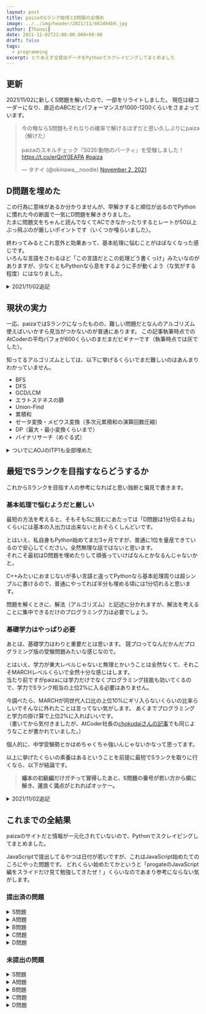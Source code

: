 ```yaml
---
layout: post
title: paizaのSランク取得とD問題の全埋め
image: ../../img/header/2021/11/462494b9.jpg
author: [Thanai]
date: 2021-11-02T22:00:00.000+09:00
draft: false
tags:
  - programming
excerpt: とりあえず全提出データをPythonでスクレイピングしてまとめました
---
```


## 更新

2021/11/02に新しくS問題を解いたので、一部をリライトしました。
現在は緑コーダーになり、直近のABCだとパフォーマンスが1000-1200くらいをさまよっています。

<blockquote class="twitter-tweet"><p lang="ja" dir="ltr">今の俺ならS問題もそれなりの確率で解けるはずだと思い久しぶりにpaiza（解けた）<br><br>paizaのスキルチェック『S035:動物のパーティ』を受験しました！ <a href="https://t.co/erQnY0EAPA">https://t.co/erQnY0EAPA</a> <a href="https://twitter.com/hashtag/paiza?src=hash&amp;ref_src=twsrc%5Etfw">#paiza</a></p>&mdash; タナイ (@okinawa__noodle) <a href="https://twitter.com/okinawa__noodle/status/1455492539805433856?ref_src=twsrc%5Etfw">November 2, 2021</a></blockquote> <script async src="https://platform.twitter.com/widgets.js" charset="utf-8"></script>

## D問題を埋めた

この行為に意味があるか分かりませんが、早解きすると順位が出るのでPythonに慣れた今の断面で一気にD問題を解ききりました。  
たまに問題文をちゃんと読んでなくてACできなかったりするとレートが50以上ぶっ飛ぶのが厳しいポイントです（いくつか喰らいました）。

終わってみるとこれ意外と効果あって、基本処理に悩むことがほぼなくなった感じです。  
いろんな言語をさわるほど「この言語だとこの処理どう書くっけ」みたいなのがありますが、少なくともPythonなら息をするように手が動くよう（な気がする程度）にはなりました。

<details><summary>2021/11/02追記</summary><div>

現在もコンテスト本番はPythonを使っていて、過去問を解く際に実行時間が厳しいとRustやC++を使うことがあります。逆に簡単な問題ではコンパクトに書けるRubyを使ったりもします。

</div></details>

## 現状の実力

一応、paizaではSランクになったものの、難しい問題だとなんのアルゴリズム使えばいいかすら見当がつかないのが普通にあります。
この記事執筆時点でのAtCoderの平均パフォが600くらいのまだまだビギナーです（執筆時点では灰でした）。

知ってるアルゴリズムとしては、以下に挙げるくらいでまだ難しいのはあんまりわかっていません。

- BFS
- DFS
- GCD/LCM
- エラトステネスの篩
- Union-Find
- 累積和
- ゼータ変換・メビウス変換（多次元累積和の演算回数圧縮）
- DP（最大・最小変換くらいまで）
- バイナリサーチ（めぐる式）

<details><summary>ついでにAOJのITP1も全部埋めた</summary><div>

こっちはPythonでなくてC++を練習しようと思って全部埋めました。

D問題埋めをして、基本問題のノックが思った以上に効果的で、ノック終わってから1週間くらいしたコンテストで[水パフォが出ました](https://dev.thanaism.com/2020/11/abc182/)。プログラミング、完全にスポーツとか楽器の類ですね。

というか個人的には、音ゲー得意な人は競プロとか好きそうな気がします。

</div></details>

## 最短でSランクを目指すならどうするか

これからSランクを目指す人の参考になればと思い独断と偏見で書きます。

### 基本処理で悩むようだと厳しい

最短の方法を考えると、そもそもSに挑むにあたっては「D問題は1分切るよね」くらいには基本の入出力は出来ないとおそらくしんどいです。

とはいえ、私自身もPython始めてまだ3ヶ月ですが、普通に1位を量産できているので安心してください。全然無理な話ではないと思います。  
それこそ最初はD問題を埋めたりして頑張っていけばなんとかなるんじゃないかと。

C++みたいにおまじないが多い言語と違ってPythonなら基本処理周りは超シンプルに書けるので、普通にやってれば半分も埋める頃には1分切れると思います。

問題を解くときに、解法（アルゴリズム）と記述に分かれますが、解法を考えることに集中できるだけのプログラミング力は必要でしょう。

### 基礎学力はやっぱり必要

あとは、基礎学力はわりと重要だとは思います。
競プロってなんだかんだプログラミング版の受験問題みたいな感じなので。

とはいえ、学力が東大レベルじゃないと無理とかいうことは全然なくて、それこそMARCHレベルくらいで全然十分な感じはします。  
当たり前ですがpaizaには学力だけでなくプログラミング技能も効いてくるので、学力でSランク相当の上位2%に入る必要はありません。

今調べたら、MARCHが同世代人口比の上位10%にギリ入らないくらいの比率らしいでそんなに外れたことは言ってない気がします。
あくまでプログラミングと学力の掛け算で上位2%に入ればいいです。  
（書いてから気付きましたが、AtCoder社長の[chokudaiさんの記事](http://chokudai.hatenablog.com/entry/2019/02/11/155904)でも同じようなことが書かれていました。）

個人的に、中学受験勢とかはめちゃくちゃ強いんじゃないかなって思ってます。

以上に挙げたくらいの素養はあるということを前提に最短でSランクを取りに行くなら、以下が結論です。

> **蟻本の初級編だけガチって習得したあと、S問題の番号が若い方から順に解き、運良く満点がとれればオッケー。**

<details><summary>2021/11/02追記</summary><div>

今だと[競プロ典型90問](https://atcoder.jp/contests/typical90)の★4か★5くらいまでを埋めたほうが手っ取り早いかもです。

</div></details>

## これまでの全結果

paizaのサイトだと情報が一元化されていないので、Pythonでスクレイピングしてまとめました。

JavaScriptで提出してるやつは日付が若いですが、これはJavaScript始めたてのころにやった問題です。
どれくらい始めたてかというと「progateのJavaScript編をスライドだけ見て勉強してきたぜ！」くらいなのであまり参考にならない気がします。

### 提出済の問題

<details><summary>S問題</summary><div>

| 問題 | タイトル             | 順位 | 提出日     | 言語    | 回答時間 | ランク | 点数 |
| ---- | -------------------- | ---- | ---------- | ------- | -------- | ------ | ---- |
| S035 | 動物のパーティ       | 5    | 2021/11/02 | C++     | 60′6″    | S      | 100  |
| S032 | 回覧板の回す先       | 46   | 2020/09/16 | Python3 | 36′43″   | B      | 30   |
| S028 | ネックレスの等分     | 47   | 2020/09/15 | Python3 | 110′57″  | B      | 30   |
| S023 | 村人の友好関係       | 13   | 2020/09/04 | Python3 | 38′38″   | A      | 80   |
| S024 | 海面の調整           | 40   | 2020/10/22 | Python3 | 65′36″   | B      | 50   |
| S013 | 理想のタイムトラベル | 17   | 2020/09/04 | Python3 | 161′38″  | A      | 92   |
| S011 | 追いかけっこ         | 41   | 2020/11/01 | Python3 | 96′0″    | B      | 30   |
| S009 | 辞書順最小           | 19   | 2020/10/23 | Python3 | 31′31″   | B      | 70   |
| S002 | 最短距離を測る       | 12   | 2020/10/22 | Python3 | 34′2″    | S      | 100  |

</div></details>

<details><summary>A問題</summary><div>

| 問題 | タイトル             | 順位 | 提出日     | 言語       | 回答時間 | ランク | 点数 |
| ---- | -------------------- | ---- | ---------- | ---------- | -------- | ------ | ---- |
| A035 | 試験の作成           | 44   | 2020/06/16 | JavaScript | 30′35″   | C      | 30   |
| A028 | 武器の強化           | 32   | 2020/06/15 | JavaScript | 57′44″   | B      | 50   |
| A023 | 週休2日制            | 22   | 2020/05/08 | JavaScript | 27′12″   | B      | 80   |
| A018 | 美術館のセキュリティ | 14   | 2020/06/16 | JavaScript | 85′4″    | B      | 72   |
| A015 | 敷き詰めパズル       | -    | 2020/06/16 | JavaScript | 46′7″    | E      | 0    |
| A005 | パイザボウルゲーム   | 4    | 2020/09/04 | Python3    | 32′55″   | A      | 100  |

</div></details>

<details><summary>B問題</summary><div>

| 問題 | タイトル               | 順位 | 提出日     | 言語       | 回答時間 | ランク | 点数 |
| ---- | ---------------------- | ---- | ---------- | ---------- | -------- | ------ | ---- |
| B085 | 宝探しの手順           | 45   | 2020/11/25 | Python3    | 17′22″   | D      | 20   |
| B084 | オススメのお店         | 15   | 2020/10/23 | Python3    | 12′12″   | B      | 90   |
| B078 | 動画視聴スケジュール   | -    | 2020/05/11 | JavaScript | 53′7″    | E      | 0    |
| B074 | コメントの順序         | 8    | 2020/10/22 | Python3    | 31′34″   | B      | 100  |
| B073 | イルミネーションの調査 | 4    | 2021/11/02 | Python3    | 15′37″   | B      | 100  |
| B055 | タクシー料金           | 16   | 2020/05/07 | JavaScript | 23′25″   | B      | 100  |
| B043 | ねずみ小僧             | 1    | 2020/10/22 | Python3    | 13′42″   | B      | 100  |
| B041 | 繰り返し模様           | 15   | 2020/10/22 | Python3    | 31′47″   | B      | 100  |
| B016 | ここはどこ？           | 19   | 2020/05/11 | JavaScript | 35′30″   | B      | 100  |

</div></details>

<details><summary>C問題</summary><div>

| 問題 | タイトル               | 順位 | 提出日     | 言語       | 回答時間 | ランク | 点数 |
| ---- | ---------------------- | ---- | ---------- | ---------- | -------- | ------ | ---- |
| C085 | 壊れかけのキーボード   | 2    | 2020/10/28 | Python3    | 3′4″     | C      | 100  |
| C084 | 枠で囲む               | 1    | 2020/10/25 | Python3    | 1′12″    | C      | 100  |
| C080 | ボタンを押すゲーム     | 12   | 2020/06/24 | JavaScript | 13′15″   | C      | 100  |
| C078 | 株の売買               | 1    | 2020/10/28 | Python3    | 4′26″    | C      | 100  |
| C077 | レポートの評価         | 3    | 2020/10/28 | Python3    | 7′36″    | C      | 100  |
| C075 | ポイント払い           | 8    | 2020/06/16 | JavaScript | 9′48″    | C      | 100  |
| C074 | 文章サイズ変更         | 2    | 2020/10/28 | Python3    | 4′24″    | C      | 100  |
| C073 | うさぎとかめ           | 49   | 2020/06/17 | JavaScript | 19′36″   | D      | 10   |
| C070 | 簡易カードゲーム       | 2    | 2020/10/28 | Python3    | 6′30″    | C      | 100  |
| C067 | 数字の調査             | 1    | 2020/10/28 | Python3    | 2′23″    | C      | 100  |
| C061 | 繰り上がりのない足し算 | 6    | 2020/11/05 | Python3    | 16′3″    | C      | 100  |
| C062 | 回転寿司のメロン       | 2    | 2020/10/28 | Python3    | 3′46″    | C      | 100  |
| C056 | テストの採点           | 1    | 2020/10/28 | Python3    | 2′31″    | C      | 100  |
| C055 | ログのフィルター       | 1    | 2020/10/28 | Python3    | 2′13″    | C      | 100  |
| C051 | カード並べ             | 4    | 2020/10/28 | Python3    | 4′5″     | C      | 100  |
| C049 | エレベーター           | 1    | 2020/10/28 | Python3    | 2′3″     | C      | 100  |
| C043 | 使用回数の調査         | 24   | 2020/06/16 | JavaScript | 28′0″    | C      | 72   |
| C039 | 古代の数式             | 19   | 2020/06/17 | JavaScript | 7′4″     | C      | 100  |
| C035 | 試験の合格判定         | 1    | 2020/10/28 | Python3    | 4′22″    | C      | 100  |
| C034 | 先生の宿題             | 2    | 2020/10/28 | Python3    | 7′17″    | C      | 100  |
| C030 | 白にするか黒にするか   | 3    | 2021/01/24 | Python3    | 5′22″    | C      | 100  |
| C024 | ミニ・コンピュータ     | 2    | 2020/10/28 | Python3    | 5′19″    | C      | 100  |
| C019 | 完全数とほぼ完全数     | 5    | 2020/10/28 | Python3    | 5′35″    | C      | 100  |
| C016 | Leet文字列             | 30   | 2020/05/07 | JavaScript | 19′26″   | C      | 100  |
| C005 | アドレス調査           | 2    | 2020/10/28 | Python3    | 5′11″    | C      | 100  |

</div></details>

<details><summary>D問題</summary><div>

| 問題 | タイトル                 | 順位 | 提出日     | 言語       | 回答時間 | ランク | 点数 |
| ---- | ------------------------ | ---- | ---------- | ---------- | -------- | ------ | ---- |
| D007 | N倍の文字列              | 1    | 2020/10/24 | Python3    | 0′24″    | D      | 100  |
| D187 | 曲名の表記               | 7    | 2021/07/28 | Python3    | 0′40″    | D      | 100  |
| D174 | 栄養の摂取               | 22   | 2021/01/24 | Python3    | 1′4″     | D      | 100  |
| D168 | 日付の表記               | 7    | 2020/10/29 | Python3    | 1′13″    | D      | 100  |
| D166 | 何日後になるか           | 2    | 2020/10/22 | Python3    | 0′23″    | D      | 100  |
| D167 | 買い物袋                 | 6    | 2020/10/22 | Python3    | 1′6″     | D      | 100  |
| D165 | 安全な数字               | 3    | 2020/10/24 | Python3    | 1′43″    | D      | 100  |
| D164 | 区切りの良い日           | 5    | 2020/10/24 | Python3    | 2′24″    | D      | 100  |
| D163 | 縦にする                 | 1    | 2020/10/22 | Python3    | 0′20″    | D      | 100  |
| D160 | N合目の高さ              | 2    | 2020/10/22 | Python3    | 0′42″    | D      | 100  |
| D162 | お米の重さ               | 2    | 2020/10/22 | Python3    | 0′24″    | D      | 100  |
| D161 | 貯水タンク               | 3    | 2020/10/22 | Python3    | 1′24″    | D      | 100  |
| D159 | 短冊の大きさ             | 1    | 2020/10/24 | Python3    | 1′5″     | D      | 100  |
| D157 | 信号の組み合わせ         | 13   | 2020/06/15 | JavaScript | 1′40″    | D      | 100  |
| D158 | 湿度の確認               | 38   | 2020/06/16 | JavaScript | 3′28″    | D      | 100  |
| D156 | 密度の計算               | 1    | 2020/10/22 | Python3    | 0′34″    | D      | 100  |
| D155 | 入館料の計算             | 3    | 2020/10/24 | Python3    | 1′26″    | D      | 100  |
| D154 | 画面の構成               | 1    | 2020/10/22 | Python3    | 1′0″     | D      | 100  |
| D153 | 食材選び                 | 18   | 2020/06/17 | JavaScript | 6′0″     | D      | 100  |
| D152 | 部分点                   | 48   | 2020/04/05 | C++        | 35′56″   | D      | 81   |
| D151 | お菓子のプレゼント       | 3    | 2020/10/22 | Python3    | 1′21″    | D      | 100  |
| D150 | 達成の確認               | 5    | 2020/10/22 | Python3    | 1′8″     | D      | 100  |
| D149 | 文字のだるま落とし       | 1    | 2020/10/24 | Python3    | 1′10″    | D      | 100  |
| D148 | ある試験の境目           | 2    | 2020/10/22 | Python3    | 1′8″     | D      | 100  |
| D147 | 桶の水量                 | 2    | 2020/10/24 | Python3    | 0′54″    | D      | 100  |
| D146 | 単語の省略               | 1    | 2020/10/22 | Python3    | 0′56″    | D      | 100  |
| D145 | ゲームのスタミナ         | 3    | 2020/10/22 | Python3    | 0′43″    | D      | 100  |
| D144 | 5桁の数字                | 2    | 2020/10/22 | Python3    | 0′53″    | D      | 100  |
| D143 | 制動距離の計算           | -    | 2020/06/17 | JavaScript | 1′47″    | E      | 0    |
| D142 | イルミネーションの数     | 3    | 2020/06/17 | JavaScript | 2′46″    | D      | 100  |
| D139 | 少ない方の勝ち           | 18   | 2020/06/17 | JavaScript | 5′36″    | D      | 100  |
| D140 | N番目の単語              | 8    | 2020/10/22 | Python3    | 1′19″    | D      | 100  |
| D141 | 縦書きと横書き           | 7    | 2020/10/24 | Python3    | 1′20″    | D      | 100  |
| D138 | おうむ返し               | 4    | 2020/10/22 | Python3    | 1′37″    | D      | 100  |
| D137 | 契約の交渉               | 1    | 2020/10/22 | Python3    | 0′36″    | D      | 100  |
| D134 | タイトルの長さ           | 2    | 2020/10/22 | Python3    | 1′31″    | D      | 100  |
| D133 | 株の利益                 | 4    | 2020/06/17 | JavaScript | 1′51″    | D      | 100  |
| D136 | 空港の呼称               | 4    | 2020/06/28 | JavaScript | 0′41″    | D      | 100  |
| D135 | 多角形の調査             | 1    | 2020/10/22 | Python3    | 0′49″    | D      | 100  |
| D132 | N回ゲーム                | 6    | 2020/10/22 | Python3    | 0′59″    | D      | 100  |
| D131 | 脱出ゲーム               | 1    | 2020/10/22 | Python3    | 1′23″    | D      | 100  |
| D129 | 税率の変更               | 2    | 2020/10/22 | Python3    | 1′21″    | D      | 100  |
| D128 | 略語の生成               | 12   | 2020/10/22 | Python3    | 2′48″    | D      | 100  |
| D127 | 座席番号のくじ           | 1    | 2020/10/22 | Python3    | 1′3″     | D      | 100  |
| D126 | 点数の計算               | 29   | 2020/06/28 | JavaScript | 2′2″     | D      | 100  |
| D125 | 万歩計                   | 2    | 2020/10/24 | Python3    | 1′4″     | D      | 100  |
| D124 | あと何日                 | 3    | 2020/10/24 | Python3    | 0′45″    | D      | 100  |
| D123 | 自動でチャージ           | 13   | 2020/06/27 | JavaScript | 1′49″    | D      | 100  |
| D121 | AからRへ                 | 1    | 2020/10/22 | Python3    | 0′47″    | D      | 100  |
| D122 | 足して0になる数          | 1    | 2020/10/24 | Python3    | 0′33″    | D      | 100  |
| D120 | 鉛筆の数                 | 5    | 2020/10/22 | Python3    | 0′34″    | D      | 100  |
| D119 | 円周率の日               | 2    | 2020/10/24 | Python3    | 0′55″    | D      | 100  |
| D118 | こよみの変換             | 10   | 2020/10/22 | Python3    | 2′46″    | D      | 100  |
| D117 | すごろくのサイコロ       | 3    | 2020/10/22 | Python3    | 1′2″     | D      | 100  |
| D115 | おかしの二等分           | 3    | 2020/10/22 | Python3    | 0′51″    | D      | 100  |
| D116 | サービス料金             | 2    | 2020/10/24 | Python3    | 0′43″    | D      | 100  |
| D114 | 税込の価格               | 1    | 2020/10/24 | Python3    | 1′2″     | D      | 100  |
| D112 | 工場の生産力             | 4    | 2020/06/17 | JavaScript | 0′46″    | D      | 100  |
| D113 | 初日の出                 | 4    | 2020/10/24 | Python3    | 2′37″    | D      | 100  |
| D111 | 文字を切り詰める         | 3    | 2020/06/19 | JavaScript | 1′23″    | D      | 100  |
| D110 | 3つの数字                | 2    | 2020/10/22 | Python3    | 0′33″    | D      | 100  |
| D109 | ゾロ目の日付             | 5    | 2020/06/17 | JavaScript | 5′1″     | D      | 100  |
| D108 | 薬の効き目               | 2    | 2020/10/22 | Python3    | 0′59″    | D      | 100  |
| D107 | 文字列を囲う             | 22   | 2020/06/27 | JavaScript | 1′33″    | D      | 100  |
| D106 | 割った余り               | 7    | 2020/10/22 | Python3    | 0′47″    | D      | 100  |
| D105 | 長さの一致               | 17   | 2020/10/22 | Python3    | 1′51″    | D      | 100  |
| D104 | 送料の計算               | 2    | 2020/10/22 | Python3    | 1′3″     | D      | 100  |
| D103 | 逆さ読み                 | 2    | 2020/10/22 | Python3    | 0′32″    | D      | 100  |
| D102 | 運賃の計算               | 1    | 2020/06/17 | JavaScript | 0′33″    | D      | 100  |
| D101 | 偶数派と奇数派           | 17   | 2020/06/17 | JavaScript | 4′48″    | D      | 100  |
| D100 | 区切り文字の統一         | 1    | 2020/10/24 | Python3    | 1′17″    | D      | 100  |
| D099 | 短冊づくり               | 1    | 2020/10/22 | Python3    | 0′33″    | D      | 100  |
| D098 | ボーナスの計算           | 11   | 2020/06/17 | JavaScript | 1′9″     | D      | 100  |
| D097 | 梅雨入りの予想           | 1    | 2020/10/22 | Python3    | 1′21″    | D      | 100  |
| D096 | 含んではいけない文字     | 3    | 2020/10/24 | Python3    | 1′16″    | D      | 100  |
| D095 | ジュースの分配           | 15   | 2020/06/17 | JavaScript | 1′56″    | D      | 100  |
| D093 | 切りの良い番号           | 4    | 2020/10/24 | Python3    | 1′55″    | D      | 100  |
| D092 | 花見の準備               | 19   | 2020/06/17 | JavaScript | 8′49″    | D      | 100  |
| D094 | 犬派か猫派か             | 1    | 2020/10/24 | Python3    | 1′13″    | D      | 100  |
| D091 | 花粉の予報               | 1    | 2020/10/22 | Python3    | 1′32″    | D      | 100  |
| D090 | 下一桁はいくつ           | 1    | 2020/10/24 | Python3    | 0′57″    | D      | 100  |
| D089 | 数字の取得               | 14   | 2020/10/22 | Python3    | 4′36″    | D      | 100  |
| D088 | 温度差の計算             | 9    | 2020/06/28 | JavaScript | 1′16″    | D      | 100  |
| D087 | 文字をくっつける         | 1    | 2020/10/22 | Python3    | 0′40″    | D      | 100  |
| D086 | 門松の作成               | 6    | 2020/06/17 | JavaScript | 1′23″    | D      | 100  |
| D084 | 英語で何月？             | 17   | 2020/06/17 | JavaScript | 5′34″    | D      | 100  |
| D083 | ブラックジャック         | 1    | 2020/10/22 | Python3    | 0′59″    | D      | 100  |
| D082 | 2つの単語                | 5    | 2020/10/24 | Python3    | 1′45″    | D      | 100  |
| D081 | 家族で分ける             | 5    | 2020/06/17 | JavaScript | 1′37″    | D      | 100  |
| D080 | 忘年会の予算             | 3    | 2020/06/24 | JavaScript | 1′7″     | D      | 100  |
| D079 | 同じ文字                 | 2    | 2020/10/24 | Python3    | 1′2″     | D      | 100  |
| D078 | 入学試験                 | 6    | 2020/10/22 | Python3    | 2′17″    | D      | 100  |
| D077 | 計算機の表示             | 15   | 2020/06/28 | JavaScript | 2′16″    | D      | 100  |
| D076 | 禁止ワード               | 22   | 2020/06/17 | JavaScript | 3′45″    | D      | 100  |
| D075 | 足りないカード           | 3    | 2020/10/22 | Python3    | 1′25″    | D      | 100  |
| D074 | 時間の表記               | 41   | 2020/10/22 | Python3    | 0′24″    | D      | 70   |
| D073 | 文字の反転               | 1    | 2020/10/22 | Python3    | 0′20″    | D      | 100  |
| D072 | データのバックアップ     | 1    | 2020/10/24 | Python3    | 0′57″    | D      | 100  |
| D071 | 洗濯物と砂ぼこり         | 14   | 2020/06/17 | JavaScript | 5′21″    | D      | 100  |
| D070 | 残りのページ             | 7    | 2020/06/17 | JavaScript | 1′0″     | D      | 100  |
| D069 | 割り切れない平均点       | 5    | 2020/10/22 | Python3    | 3′4″     | D      | 100  |
| D068 | 雨と晴れの記録           | 1    | 2020/10/22 | Python3    | 1′3″     | D      | 100  |
| D067 | スイッチのオンオフ       | 4    | 2020/06/17 | JavaScript | 1′21″    | D      | 100  |
| D066 | スタミナの計算           | 46   | 2020/10/24 | Python3    | 1′29″    | D      | 60   |
| D065 | エラーコードの分類       | 2    | 2020/10/22 | Python3    | 1′39″    | D      | 100  |
| D064 | 嘘つきの日               | 2    | 2020/10/24 | Python3    | 0′45″    | D      | 100  |
| D062 | ひな祭り                 | 2    | 2020/10/24 | Python3    | 2′4″     | D      | 100  |
| D061 | 3倍返し？                | 3    | 2020/10/24 | Python3    | 0′50″    | D      | 100  |
| D060 | AボタンとBボタン         | 6    | 2020/06/17 | JavaScript | 1′9″     | D      | 100  |
| D059 | トランプ占い             | 1    | 2020/10/22 | Python3    | 1′13″    | D      | 100  |
| D058 | 初詣で                   | 3    | 2020/10/22 | Python3    | 1′28″    | D      | 100  |
| D057 | プレゼント選び           | 10   | 2020/10/22 | Python3    | 1′56″    | D      | 100  |
| D056 | かまくらづくり           | 2    | 2020/06/28 | JavaScript | 0′58″    | D      | 100  |
| D055 | ワインのキャッチコピー   | 3    | 2020/06/17 | JavaScript | 0′51″    | D      | 100  |
| D054 | 11/11                    | 1    | 2020/10/22 | Python3    | 1′6″     | D      | 100  |
| D053 | トリック・オア・トリート | 3    | 2020/10/24 | Python3    | 1′24″    | D      | 100  |
| D052 | ピラミッドの作り方       | 8    | 2020/06/28 | JavaScript | 1′49″    | D      | 100  |
| D051 | 衣替え                   | 1    | 2020/10/24 | Python3    | 1′0″     | D      | 100  |
| D050 | お月見だんご             | 6    | 2020/10/22 | Python3    | 2′12″    | D      | 100  |
| D049 | ◯◯の秋                   | 3    | 2020/10/22 | Python3    | 0′52″    | D      | 100  |
| D048 | 台風の間隔               | 6    | 2020/06/28 | JavaScript | 2′3″     | D      | 100  |
| D047 | メダリストの表示         | 2    | 2020/06/28 | JavaScript | 1′12″    | D      | 100  |
| D046 | 不思議なタマゴ           | 2    | 2020/10/24 | Python3    | 0′35″    | D      | 100  |
| D045 | 通知票                   | 2    | 2020/10/22 | Python3    | 1′26″    | D      | 100  |
| D044 | はじめまして             | 2    | 2020/10/24 | Python3    | 1′22″    | D      | 100  |
| D043 | 天気の表示               | 4    | 2020/10/22 | Python3    | 1′43″    | D      | 100  |
| D042 | 行列                     | 4    | 2020/06/27 | JavaScript | 2′19″    | D      | 100  |
| D039 | 正三角形かどうか         | 17   | 2020/10/22 | Python3    | 2′15″    | D      | 100  |
| D040 | 連休の天気               | 4    | 2020/10/24 | Python3    | 1′18″    | D      | 100  |
| D038 | 試合の回数               | 12   | 2020/06/17 | JavaScript | 1′15″    | D      | 100  |
| D041 | 本棚選び                 | 12   | 2020/06/28 | JavaScript | 2′44″    | D      | 100  |
| D037 | 花粉症でつらい           | 9    | 2020/10/22 | Python3    | 2′21″    | D      | 100  |
| D036 | アットマーク             | 2    | 2020/10/22 | Python3    | 0′44″    | D      | 100  |
| D035 | 日付のデータ             | 1    | 2020/10/22 | Python3    | 0′55″    | D      | 100  |
| D034 | どれにしようかな         | 1    | 2020/10/24 | Python3    | 0′59″    | D      | 100  |
| D033 | 頭文字                   | 3    | 2020/06/17 | JavaScript | 1′25″    | D      | 100  |
| D032 | 充電時間                 | 3    | 2020/10/22 | Python3    | 0′34″    | D      | 100  |
| D031 | 分から秒へ               | 2    | 2020/06/17 | JavaScript | 0′21″    | D      | 100  |
| D029 | サイコロの裏面           | 4    | 2020/06/17 | JavaScript | 0′35″    | D      | 100  |
| D028 | 数字の桁数               | 2    | 2020/06/17 | JavaScript | 0′26″    | D      | 100  |
| D027 | nまでの和                | 6    | 2020/06/28 | JavaScript | 1′49″    | D      | 100  |
| D026 | 一週間の予定             | 7    | 2020/10/22 | Python3    | 2′0″     | D      | 100  |
| D025 | 数字の出力               | 7    | 2020/10/22 | Python3    | 2′16″    | D      | 100  |
| D024 | 三角形の内角の和         | 8    | 2020/06/17 | JavaScript | 1′11″    | D      | 100  |
| D022 | 表面積の計算             | 1    | 2020/10/22 | Python3    | 0′30″    | D      | 100  |
| D023 | Aの個数                  | 1    | 2020/10/22 | Python3    | 0′33″    | D      | 100  |
| D021 | 文字列の一致             | 10   | 2020/10/22 | Python3    | 1′9″     | D      | 100  |
| D019 | 文字列からN番目          | 1    | 2020/10/22 | Python3    | 0′44″    | D      | 100  |
| D017 | 最大と最小               | 1    | 2020/10/22 | Python3    | 1′2″     | D      | 100  |
| D016 | N文字目まで出力          | 8    | 2020/06/25 | JavaScript | 0′52″    | D      | 100  |
| D015 | カウントダウン           | 1    | 2020/10/22 | Python3    | 0′43″    | D      | 100  |
| D014 | 小文字を大文字に         | 7    | 2020/06/28 | JavaScript | 0′59″    | D      | 100  |
| D013 | 割り算                   | 1    | 2020/10/22 | Python3    | 0′43″    | D      | 100  |
| D012 | 絶対値を求めよ           | 5    | 2020/06/17 | JavaScript | 0′34″    | D      | 100  |
| D011 | アルファベットで何番目   | 4    | 2020/10/22 | Python3    | 2′5″     | D      | 100  |
| D010 | Eメールアドレス          | 8    | 2020/06/28 | JavaScript | 1′7″     | D      | 100  |
| D009 | 西暦の計算               | 16   | 2020/06/28 | JavaScript | 1′15″    | D      | 100  |
| D008 | 奇数か偶数か             | 31   | 2020/06/26 | JavaScript | 3′25″    | D      | 100  |
| D006 | 単位の計算               | 2    | 2020/10/24 | Python3    | 1′50″    | D      | 100  |
| D005 | 等差数列                 | 13   | 2020/06/17 | JavaScript | 4′35″    | D      | 100  |
| D004 | 文字列の結合             | 5    | 2020/06/17 | JavaScript | 2′59″    | D      | 100  |
| D003 | 掛け算のリスト           | 3    | 2020/06/17 | JavaScript | 2′16″    | D      | 100  |
| D002 | 数の比較                 | 6    | 2020/06/17 | JavaScript | 1′56″    | D      | 100  |

</div></details>

### 未提出の問題

<details><summary>S問題</summary><div>

| 問題 | タイトル             |
| ---- | -------------------- |
| S007 | データヒストグラム   |
| S006 | ビリヤードの球突き   |
| S039 | ボスの部屋           |
| S020 | 商品の運搬           |
| S019 | テレポート           |
| S031 | ボトルネックの調整   |
| S017 | シートの重ね合わせ   |
| S004 | 積まれた文字         |
| S033 | 逃さない             |
| S003 | 嘘つき探し           |
| S040 | 建造物の調査         |
| S030 | 山はいくつある       |
| S015 | ABC文字列            |
| S038 | お菓子の山分け       |
| S008 | サイコロで迷路       |
| S026 | ジャングルに潜むもの |
| S016 | 水たまり             |
| S014 | 直方体のマージ       |
| S034 | 数列の圧縮           |
| S029 | 住みよい国           |
| S036 | カップ麺屋さん       |
| S025 | 乱数の課題           |
| S012 | ハイライト機能       |
| S037 | カードバトル         |
| S027 | 狭い道の案内         |
| S022 | センサーをかいくぐれ |
| S018 | 天気の予報           |

</div></details>

<details><summary>A問題</summary><div>

| 問題 | タイトル                     |
| ---- | ---------------------------- |
| A055 | 脱出ゲーム                   |
| A052 | 階段登り                     |
| A051 | 板たおし                     |
| A034 | お菓子の詰め合わせ           |
| A021 | 海岸線                       |
| A057 | 最長スワイプ                 |
| A050 | 3人リバーシ                  |
| A053 | RGBの個数                    |
| A033 | 読書の課題                   |
| A006 | 平面上の移動シミュレーション |
| A046 | アリの巣                     |
| A029 | 詰み防止チェック             |
| A024 | アイテムの分け前             |
| A016 | 踏切の時刻表                 |
| A007 | ともだちをたどる             |
| A008 | パレードを制覇せよ           |
| A054 | 仕事の割り当て               |
| A010 | クリスマスイルミネーション   |
| A036 | 砂漠の旅                     |
| A037 | 強さ比べ                     |
| A030 | 上司と部下                   |
| A014 | 二角取り                     |
| A027 | paiza諸島の侵食              |
| A040 | 旗あげゲーム                 |
| A045 | 大きな家                     |
| A020 | 文字をなぞれ                 |
| A011 | うなぎを蒲焼きにしたくない   |
| A042 | サイクリングのコース         |
| A019 | いかさまシャッフル           |
| A032 | Paiza電鉄                    |
| A038 | 観光地巡り                   |
| A022 | 正方形の足し引き算           |
| A012 | 最適な練習                   |
| A025 | 動物の体調管理               |
| A041 | 書類の山                     |

</div></details>

<details><summary>B問題</summary><div>

| 問題 | タイトル                           |
| ---- | ---------------------------------- |
| B099 | 台風の接近                         |
| B095 | カラオケ大会                       |
| B098 | バズの検出                         |
| B068 | チョコの分割                       |
| B096 | 爆弾の大爆発                       |
| B091 | 山頂を探せ                         |
| B081 | 花壇のロープ                       |
| B034 | ロボットの歩行実験                 |
| B040 | たのしい暗号解読                   |
| B019 | グレースケール画像の縮小           |
| B017 | 手役の強さ                         |
| B079 | 相性チェック                       |
| B051 | 汚れてしまった魔方陣               |
| B020 | ネットサーフィン                   |
| B076 | パン屋さん                         |
| B011 | 名刺バインダー管理                 |
| B013 | 最遅出社時刻                       |
| B092 | セーブポイント                     |
| B087 | 隠された数                         |
| B033 | テーブルジェネレーター             |
| B065 | 小さなライフゲーム                 |
| B024 | 格子を円で切り取る                 |
| B054 | 不思議な足し算                     |
| B053 | 表の自動生成                       |
| B025 | うさぎジャンプ                     |
| B014 | 3Dプリンタ                         |
| B044 | 爆弾ゲーム                         |
| B038 | つるかめ算                         |
| B015 | 7セグメントディスプレイ            |
| B048 | 理想のビンゴ                       |
| B089 | 秘密の言葉                         |
| B096 | ビンゴゲーム                       |
| B090 | 選挙の議席                         |
| B052 | 積もる粒子                         |
| B006 | ダーツゲーム                       |
| B037 | 幸運な1年                          |
| B093 | SNSの検索機能                      |
| B009 | カンファレンスのタイムテーブル作成 |
| B028 | チャット記録                       |
| B061 | 福袋詰め                           |
| B072 | 反転スイッチ                       |
| B030 | 氷のダンジョン                     |
| B062 | 部屋掃除ロボット                   |
| B050 | 有効なチケット                     |
| B067 | タスクの管理                       |
| B031 | コインのウラとオモテ               |
| B077 | チケットの売り場                   |
| B097 | カウンター席                       |
| B010 | サッカーのオフサイド判定           |
| B036 | 大統領選挙                         |
| B060 | サイコロころがし                   |
| B082 | 休暇の取り方                       |
| B047 | ホームポジション                   |
| B064 | うずを探せ                         |
| B088 | ロボットのデバッグ                 |
| B070 | 駒の到達範囲                       |
| B069 | 蟻の餌探し                         |
| B086 | 公平な分割                         |
| B057 | 回転寿司                           |
| B059 | 占領区域                           |
| B004 | ログファイルの抽出                 |
| B075 | 商品の表示                         |
| B042 | 横入りするネコ                     |
| B046 | 街の距離                           |
| B029 | 地価の予想                         |
| B045 | 計算ドリル                         |
| B032 | デジタル計算機                     |
| B035 | ジョギングランキング               |
| B063 | 支払う枚数とお釣りの枚数           |
| B056 | リズムゲームの分析                 |
| B026 | 自動販売機                         |
| B071 | ダンベルトレーニング               |
| B083 | 宝の地図                           |
| B080 | みんなでスゴロク                   |
| B039 | 雨上がりの道                       |
| B066 | 色のパズル                         |
| B023 | マッチ棒パズル                     |

</div></details>

<details><summary>C問題</summary><div>

| 問題 | タイトル                     |
| ---- | ---------------------------- |
| C097 | プレゼント応募企画の実施     |
| C099 | 折り紙の貼り合わせ           |
| C020 | 残り物の量                   |
| C086 | ハンドルネームの生成         |
| C017 | ハイアンドロー・カードゲーム |
| C098 | 多重パス回し                 |
| C090 | 黒電話                       |
| C021 | 暴風域にいますか？           |
| C023 | クジの当選番号               |
| C014 | ボールが入る箱               |
| C089 | ストラックアウト             |
| C072 | モンスターの進化             |
| C022 | ローソク足                   |
| C015 | ポイントカードの計算         |
| C095 | 合言葉                       |
| C013 | 嫌いな数字                   |
| C088 | RPGでお買い物                |
| C096 | 夏休み                       |
| C010 | 安息の地を求めて             |
| C048 | タダ飲みコーヒー             |
| C093 | 下桁ルール                   |
| C052 | ゲームの画面                 |
| C040 | 背比べ                       |
| C083 | 売上の発表                   |
| C028 | 単語テストの採点             |
| C079 | カードを集める               |
| C059 | パリティチェック             |
| C087 | 数字の規則                   |
| C032 | お得な買い物                 |
| C092 | 工場のベルトコンベア         |
| C091 | みかんの仕分け               |
| C094 | 国民の税金                   |
| C071 | 直角三角形                   |
| C044 | 手の組み合わせ               |
| C054 | スピード違反の取り締まり     |
| C058 | 模様そろえ                   |
| C050 | オークションの結果           |
| C053 | カードの合計                 |
| C060 | 辞書の作成                   |
| C076 | 給与の計算                   |
| C068 | 秘密の手紙                   |
| C057 | シャボン玉飛ばし             |
| C095 | バスの時間                   |
| C064 | paizaでお食事                |
| C026 | ウサギと人参                 |
| C037 | アニメの日時                 |
| C041 | メダルランキングの作成       |
| C025 | ファックスの用紙回収         |
| C042 | リーグ表の作成               |
| C066 | 金魚すくい                   |
| C081 | 靴下の整理                   |
| C063 | ガーデニング                 |
| C046 | 書籍購入費ランキング         |
| C036 | 犬ぞりトーナメント           |
| C082 | テストの赤点                 |
| C038 | お菓子の分配                 |
| C045 | ページネーション             |
| C069 | お祭りの日付                 |
| C018 | 何人前作れる？               |
| C065 | 数字あてゲーム               |
| C006 | ハイスコアランキング         |
| C029 | 旅行の計画                   |
| C031 | 時差を求めたい               |

</div></details>

<details><summary>D問題</summary><div>

| 問題 | タイトル       |
| ---- | -------------- |
| D179 | 分け前の計算   |
| D172 | イヴの日付     |
| D189 | 何周年の確認   |
| D170 | 校庭マラソン   |
| D185 | 時給の計算     |
| D194 | カロリーの計算 |
| D190 | センチをミリに |
| D182 | 燃費の計算     |
| D192 | 感嘆符の付与   |
| D191 | 体温チェック   |
| D181 | 住所の表記     |
| D177 | 通信料の計算   |
| D176 | 文字数制限     |
| D169 | 気温の差       |
| D188 | 2枚のカード    |
| D173 | 単語の入れ替え |
| D171 | 数当てゲーム   |
| D193 | 電池の本数     |
| D186 | 暑さの基準     |
| D180 | 音のうなり     |
| D175 | 12進数         |
| D178 | 逆さにする     |
| D184 | 縦に表示       |

</div></details>
